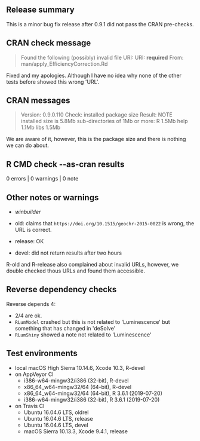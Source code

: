 ## Release summary

This is a minor bug fix release after 0.9.1 did not pass the CRAN pre-checks. 

## CRAN check message

>Found the following (possibly) invalid file URI:
>   URI: **required**
>     From: man/apply_EfficiencyCorrection.Rd

Fixed and my apologies. Although I have no idea why none of 
the other tests before showed this wrong 'URL'. 

## CRAN messages

> Version: 0.9.0.110 
> Check: installed package size 
> Result: NOTE 
>     installed size is 5.8Mb
>     sub-directories of 1Mb or more:
>     R 1.5Mb
>     help 1.1Mb
>     libs 1.5Mb 

We are aware of it, however, this is the package size and there is nothing we can 
do about.

## R CMD check --as-cran results

0 errors | 0 warnings | 0 note

## Other notes or warnings

* *winbuilder* 

* old: claims that `https://doi.org/10.1515/geochr-2015-0022` is wrong, the URL is correct.
* release: OK
* devel: did not return results after two hours

R-old and R-release also complained about invalid URLs, however, we double 
checked thous URLs and found them accessible. 

## Reverse dependency checks

Reverse depends 4: 

* 2/4 are ok. 
* `RLumModel` crashed but this is not related to 'Luminescence' but something that has 
changed in 'deSolve'
* `RLumShiny` showed a note not related to 'Luminescence'

## Test environments
* local macOS High Sierra 10.14.6, Xcode 10.3, R-devel
* on AppVeyor CI
    * i386-w64-mingw32/i386 (32-bit), R-devel
    * x86_64_w64-mingw32/64 (64-bit), R-devel
    * x86_64_w64-mingw32/64 (64-bit), R 3.6.1 (2019-07-20)
    * i386-w64-mingw32/i386 (32-bit), R 3.6.1 (2019-07-20)
* on Travis CI
    * Ubuntu 16.04.6 LTS, oldrel
    * Ubuntu 16.04.6 LTS, release
    * Ubuntu 16.04.6 LTS, devel
    * macOS Sierra 10.13.3, Xcode 9.4.1, release
